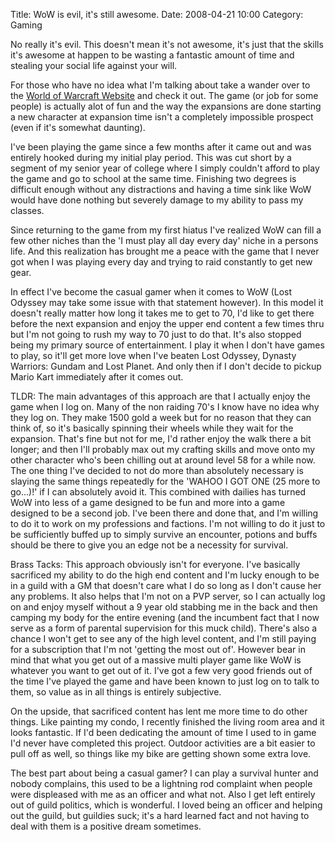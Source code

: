 Title: WoW is evil, it's still awesome.
Date: 2008-04-21 10:00
Category: Gaming

No really it's evil. This doesn't mean it's not awesome, it's just that the skills it's awesome at happen to be wasting a fantastic amount of time and stealing your social life against your will.

For those who have no idea what I'm talking about take a wander over to the [World of Warcraft Website](http://us.battle.net/wow/en/) and check it out. The game (or job for some people) is actually alot of fun and the way the expansions are done starting a new character at expansion time isn't a completely impossible prospect (even if it's somewhat daunting).

I've been playing the game since a few months after it came out and was entirely hooked during my initial play period. This was cut short by a segment of my senior year of college where I simply couldn't afford to play the game and go to school at the same time. Finishing two degrees is difficult enough without any distractions and having a time sink like WoW would have done nothing but severely damage to my ability to pass my classes.

Since returning to the game from my first hiatus I've realized WoW can fill a few other niches than the 'I must play all day every day' niche in a persons life. And this realization has brought me a peace with the game that I never got when I was playing every day and trying to raid constantly to get new gear.

In effect I've become the casual gamer when it comes to WoW (Lost Odyssey may take some issue with that statement however). In this model it doesn't really matter how long it takes me to get to 70, I'd like to get there before the next expansion and enjoy the upper end content a few times thru but I'm not going to rush my way to 70 just to do that. It's also stopped being my primary source of entertainment. I play it when I don't have games to play, so it'll get more love when I've beaten Lost Odyssey, Dynasty Warriors: Gundam and Lost Planet. And only then if I don't decide to pickup Mario Kart immediately after it comes out.

TLDR:
The main advantages of this approach are that I actually enjoy the game when I log on. Many of the non raiding 70's I know have no idea why they log on. They make 1500 gold a week but for no reason that they can think of, so it's basically spinning their wheels while they wait for the expansion. That's fine but not for me, I'd rather enjoy the walk there a bit longer; and then I'll probably max out my crafting skills and move onto my other character who's been chilling out at around level 58 for a while now. The one thing I've decided to not do more than absolutely necessary is slaying the same things repeatedly for the 'WAHOO I GOT ONE (25 more to go...)!' if I can absolutely avoid it. This combined with dailies has turned WoW into less of a game designed to be fun and more into a game designed to be a second job. I've been there and done that, and I'm willing to do it to work on my professions and factions. I'm not willing to do it just to be sufficiently buffed up to simply survive an encounter, potions and buffs should be there to give you an edge not be a necessity for survival.


Brass Tacks:
This approach obviously isn't for everyone. I've basically sacrificed my ability to do the high end content and I'm lucky enough to be in a guild with a GM that doesn't care what I do so long as I don't cause her any problems. It also helps that I'm not on a PVP server, so I can actually log on and enjoy myself without a 9 year old stabbing me in the back and then camping my body for the entire evening (and the incumbent fact that I now serve as a form of parental supervision for this muck child). There's also a chance I won't get to see any of the high level content, and I'm still paying for a subscription that I'm not 'getting the most out of'. However bear in mind that what you get out of a massive multi player game like WoW is whatever you want to get out of it. I've got a few very good friends out of the time I've played the game and have been known to just log on to talk to them, so value as in all things is entirely subjective.

On the upside, that sacrificed content has lent me more time to do other things. Like painting my condo, I recently finished the living room area and it looks fantastic. If I'd been dedicating the amount of time I used to in game I'd never have completed this project. Outdoor activities are a bit easier to pull off as well, so things like my bike are getting shown some extra love.

The best part about being a casual gamer? I can play a survival hunter and nobody complains, this used to be a lightning rod complaint when people were displeased with me as an officer and what not. Also I get left entirely out of guild politics, which is wonderful. I loved being an officer and helping out the guild, but guildies suck; it's a hard learned fact and not having to deal with them is a positive dream sometimes.
